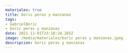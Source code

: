 ```yaml
---
materiales: true
title: boric peras y manzanas
tags:
- GabrielBoric
- boric peras y manzanas
date: 2021-11-01T23:18:24.265Z
image: /media/materiales/boric peras y manzanas.jpeg
descripcion: boric peras y manzanas
---
```

